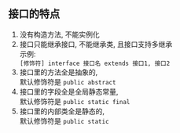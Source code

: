 ## 接口的特点
1. 没有构造方法, 不能实例化
2. 接口只能继承接口, 不能继承类, 且接口支持多继承  
   示例:  
   `[修饰符] interface 接口名 extends 接口1, 接口2`
3. 接口里的方法全是抽象的,  
   默认修饰符是 `public abstract`
4. 接口里的字段全是全局静态常量,  
   默认修饰符是 `public static final`
5. 接口里的内部类全是静态的,  
   默认修饰符是 `public static`